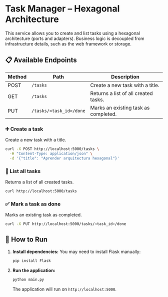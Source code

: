 # Task Manager – Hexagonal Architecture

This service allows you to create and list tasks using a hexagonal architecture (ports and adapters). Business logic is decoupled from infrastructure details, such as the web framework or storage.

## 📋 Available Endpoints

| Method | Path                    | Description                          |
| ------ | ----------------------- | ------------------------------------ |
| POST   | `/tasks`                | Create a new task with a title.      |
| GET    | `/tasks`                | Returns a list of all created tasks. |
| PUT    | `/tasks/<task_id>/done` | Marks an existing task as completed. |

### ➕ Create a task

Create a new task with a title.

```bash
curl -X POST http://localhost:5000/tasks \
  -H "Content-Type: application/json" \
  -d '{"title": "Aprender arquitectura hexagonal"}'
```

### 📄 List all tasks

Returns a list of all created tasks.

```bash
curl http://localhost:5000/tasks
```

### ✅ Mark a task as done

Marks an existing task as completed.

```bash
curl -X PUT http://localhost:5000/tasks/<task_id>/done
```

## 🚀 How to Run

1.  **Install dependencies:**
    You may need to install Flask manually:

    ```bash
    pip install Flask
    ```

2.  **Run the application:**
    ```bash
    python main.py
    ```
    The application will run on `http://localhost:5000`.
